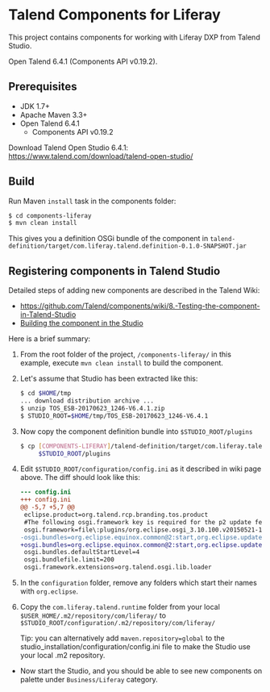 # Talend Components for Liferay

This project contains components for working with Liferay DXP from Talend
Studio.

Open Talend 6.4.1 (Components API v0.19.2).

## Prerequisites

* JDK 1.7+
* Apache Maven 3.3+
* Open Talend 6.4.1
	* Components API v0.19.2

Download Talend Open Studio 6.4.1: https://www.talend.com/download/talend-open-studio/

## Build

Run Maven `install` task in the components folder:

```sh
$ cd components-liferay
$ mvn clean install
```

This gives you a definition OSGi bundle of the component in
`talend-definition/target/com.liferay.talend.definition-0.1.0-SNAPSHOT.jar`

## Registering components in Talend Studio

Detailed steps of adding new components are described in the Talend Wiki:
* https://github.com/Talend/components/wiki/8.-Testing-the-component-in-Talend-Studio
* [Building the component in the Studio](https://help.talend.com/reader/99uNhyKAYtzK~Gc29xeUSQ/xjeUGCLFdPIkR46ha78wxA)

Here is a brief summary:

1. From the root folder of the project, `/components-liferay/` in this example,
	execute `mvn clean install` to build the component.

1. Let's assume that Studio has been extracted like this:

	```sh
	$ cd $HOME/tmp
	... download distribution archive ...
	$ unzip TOS_ESB-20170623_1246-V6.4.1.zip
	$ STUDIO_ROOT=$HOME/tmp/TOS_ESB-20170623_1246-V6.4.1
	```

1. Now copy the component definition bundle into `$STUDIO_ROOT/plugins`

	```sh
	$ cp [COMPONENTS-LIFERAY]/talend-definition/target/com.liferay.talend.definition-0.1.0-SNAPSHOT.jar \
		 $STUDIO_ROOT/plugins
	```

1. Edit `$STUDIO_ROOT/configuration/config.ini` as it described in wiki page above.
	The diff should look like this:

	```diff
	--- config.ini
	+++ config.ini
	@@ -5,7 +5,7 @@
	 eclipse.product=org.talend.rcp.branding.tos.product
	 #The following osgi.framework key is required for the p2 update feature not to override the osgi.bundles values.
	 osgi.framework=file\:plugins/org.eclipse.osgi_3.10.100.v20150521-1310.jar
	-osgi.bundles=org.eclipse.equinox.common@2:start,org.eclipse.update.configurator@3:start,org.eclipse.equinox.ds@2:start,org.eclipse.core.runtime@start,org.talend.maven.resolver@start,org.ops4j.pax.url.mvn@start,org.talend.components.api.service.osgi@start
	+osgi.bundles=org.eclipse.equinox.common@2:start,org.eclipse.update.configurator@3:start,org.eclipse.equinox.ds@2:start,org.eclipse.core.runtime@start,org.talend.maven.resolver@start,org.ops4j.pax.url.mvn@start,org.talend.components.api.service.osgi@start,com.liferay.talend.definition-0.1.0-SNAPSHOT.jar@start
	 osgi.bundles.defaultStartLevel=4
	 osgi.bundlefile.limit=200
	 osgi.framework.extensions=org.talend.osgi.lib.loader
	```

1. In the `configuration` folder, remove any folders which start their names
with `org.eclipse`.

1. Copy the `com.liferay.talend.runtime` folder from your local
`$USER_HOME/.m2/repository/com/liferay/` to
`$STUDIO_ROOT/configuration/.m2/repository/com/liferay/`

	Tip: you can alternatively add `maven.repository=global` to the
	studio_installation/configuration/config.ini file to make the Studio use
	your local .m2 repository.

* Now start the Studio, and you should be able to see new components on palette
under `Business/Liferay` category.